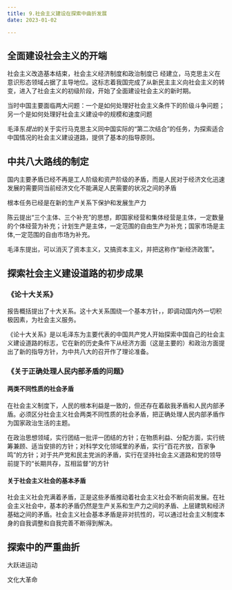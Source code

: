 ```yaml
---
title: 9.社会主义建设在探索中曲折发展
date: 2023-01-02

---
```


## 全面建设社会主义的开端 <Badge text="选择题" type="tip" />

社会主义改造基本结束，社会主义经济制度和政治制度已
经建立，马克思主义在意识形态领域占据了主导地位。这标志着我国完成了从新民主主义向社会主义的转变，进入了社会主义的初级阶段，开始了全面建设社会主义的新时期。

当时中国主要面临两大问题：一个是如何处理好社会主义条件下的阶级斗争问题；另一个是如何处理好社会主义建设中的规模和速度问题

毛泽东*提出*的关于实行马克思主义同中国实际的“第二次结合”的任务，为探索适合中国情况的社会主义建设道路，提供了基本的指导原则。

## 中共八大路线的制定 <Badge text="选择题" type="tip" />

国内主要矛盾已经不再是工人阶级和资产阶级的矛盾，而是人民对于经济文化迅速发展的需要同当前经济文化不能满足人民需要的状况之间的矛盾

根本任务已经是在新的生产关系下保护和发展生产力

陈云提出“三个主体、三个补充”的思想，即国家经营和集体经营是主体，一定数量的个体经营为补充；计划生产是主体，一定范围的自由生产为补充；国家市场是主体,一定范围的自由市场为补充。

毛泽东提出，可以消灭了资本主义，又搞资本主义，并把这称作“新经济政策”。

## 探索社会主义建设道路的初步成果 <Badge text="选择题" type="tip" />

### 《论十大关系》

报告概括提出了十大关系。这十大关系围绕一个基本方针，，即调动国内外一切积极因素，为社会主义服务。

《论十大关系》是以毛泽东为主要代表的中国共产党人开始探索中国自己的社会主义建设道路的标志，它在新的历史条件下从经济方面（这是主要的）和政治方面提出了新的指导方针，为中共八大的召开作了理论准备。

### 《关于正确处理人民内部矛盾的问题》

#### 两类不同性质的社会矛盾

在社会主义制度下，人民的根本利益是一致的，但还存在着敌我矛盾和人民内部矛盾。必须区分社会主义社会两类不同性质的社会矛盾，把正确处理人民内部矛盾作为国家政治生活的主题。

在政治思想领域，实行团结一批评一团结的方针；在物质利益、分配方面，实行统筹兼顾、适当安排的方针；对科学文化领域里的矛盾，实行“百花齐放，百家争鸣”的方针；对于共产党和民主党派的矛盾，实行在坚持社会主义道路和党的领导前提下的“长期共存，互相监督”的方针

#### 关于社会主义社会的基本矛盾

社会主义社会充满着矛盾，正是这些矛盾推动着社会主义社会不断向前发展。在社会主义社会中，基本的矛盾仍然是生产关系和生产力之间的矛盾、上层建筑和经济基础之间的矛盾。社会主义社会基本矛盾是非对抗性的，可以通过社会主义制度本身的自我调整和自我完善不断得到解决。

## 探索中的严重曲折 <Badge text="了解" type="tip" />

大跃进运动

文化大革命